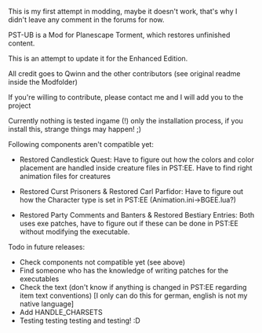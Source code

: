 This is my first attempt in modding, maybe it doesn't work, that's why I didn't leave any comment in the forums for now.

PST-UB is a Mod for Planescape Torment, which restores unfinished content.

This is an attempt to update it for the Enhanced Edition.

All credit goes to Qwinn and the other contributors (see original readme inside the Modfolder)

If you're willing to contribute, please contact me and I will add you to the project

Currently nothing is tested ingame (!) only the installation process, if you install this, strange things may happen! ;)

Following components aren't compatible yet:
- Restored Candlestick Quest:
Have to figure out how the colors and color placement are handled inside creature files in PST:EE.
Have to find right animation files for creatures

- Restored Curst Prisoners & Restored Carl Parfidor:
Have to figure out how the Character type is set in PST:EE (Animation.ini->BGEE.lua?)

- Restored Party Comments and Banters & Restored Bestiary Entries:
Both uses exe patches, have to figure out if these can be done in PST:EE without modifying the executable.

Todo in future releases:
- Check components not compatible yet (see above)
- Find someone who has the knowledge of writing patches for the executables
- Check the text (don't know if anything is changed in PST:EE regarding item text conventions)
[I only can do this for german, english is not my native language]
- Add HANDLE_CHARSETS
- Testing testing testing and testing! :D